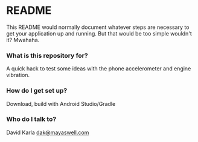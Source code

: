 # README #

This README would normally document whatever steps are necessary to get your application up and running.
But that would be too simple wouldn't it? Mwahaha.

### What is this repository for? ###

A quick hack to test some ideas with the phone accelerometer and engine vibration.

### How do I get set up? ###

Download, build with Android Studio/Gradle

### Who do I talk to? ###

David Karla dak@mayaswell.com